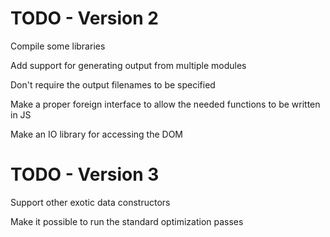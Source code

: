 
TODO - Version 2
================

Compile some libraries

Add support for generating output from multiple modules

  Don't require the output filenames to be specified

Make a proper foreign interface to allow the needed functions to be written in JS

  Make an IO library for accessing the DOM

TODO - Version 3
================

Support other exotic data constructors

Make it possible to run the standard optimization passes

